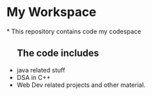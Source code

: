 <h1> My Workspace </h1>
* This repository contains code my codespace 
<ul> 
<h2>The code includes</h2> 
<Li>java related stuff</Li>
<li>DSA in C++ </li>
<li>Web Dev related projects and other material.</li>

</ul>
